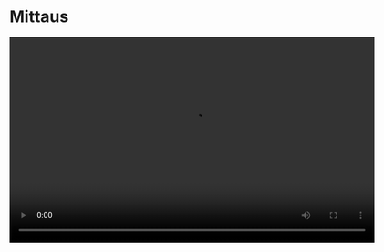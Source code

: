 # Mittaus

<video width="640" height="360" controls>

<source src="img/mittaus.mp4" type="video/mp4">

</video>
